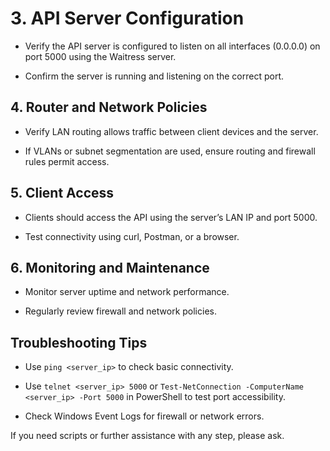 # 3. API Server Configuration

- Verify the API server is configured to listen on all interfaces (0.0.0.0) on port 5000 using the Waitress server.

- Confirm the server is running and listening on the correct port.

## 4. Router and Network Policies

- Verify LAN routing allows traffic between client devices and the server.

- If VLANs or subnet segmentation are used, ensure routing and firewall rules permit access.

## 5. Client Access

- Clients should access the API using the server’s LAN IP and port 5000.

- Test connectivity using curl, Postman, or a browser.

## 6. Monitoring and Maintenance

- Monitor server uptime and network performance.

- Regularly review firewall and network policies.

## Troubleshooting Tips

- Use `ping <server_ip>` to check basic connectivity.

- Use `telnet <server_ip> 5000` or `Test-NetConnection -ComputerName <server_ip> -Port 5000` in PowerShell to test port accessibility.

- Check Windows Event Logs for firewall or network errors.

If you need scripts or further assistance with any step, please ask.
